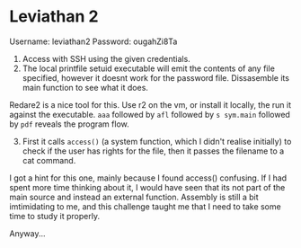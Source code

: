 # Leviathan 2

Username: leviathan2
Password: ougahZi8Ta

1. Access with SSH using the given credentials.
2. The local printfile setuid executable will emit the contents of any file specified, however it doesnt work for the password file. Dissasemble its main function to see what it does.

Redare2 is a nice tool for this. Use r2 on the vm, or install it locally, the run it against the executable. `aaa` followed by `afl` followed by `s sym.main` followed by `pdf` reveals the program flow.

3. First it calls `access()` (a system function, which I didn't realise initially) to check if the user has rights for the file, then it passes the filename to a cat command.

I got a hint for this one, mainly because I found access() confusing. If I had spent more time thinking about it, I would have seen that its not part of the main source and instead an external function. Assembly is still a bit imtimidating to me, and this challenge taught me that I need to take some time to study it properly.

Anyway...

